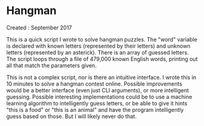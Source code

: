 # Hangman
Created : September 2017

This is a quick script I wrote to solve hangman puzzles. The "word" variable is declared with known letters (represented by their letters) and unknown letters (represented by an asterick). There is an array of guessed letters. The script loops through a file of 479,000 known English words, printing out all that match the parameters given. 

This is not a complex script, nor is there an intuitive interface. I wrote this in 10 minutes to solve a hangman contest online. Possible improvements would be a better interface (even just CLI arguments), or more intelligent guessing. Possible interesting implementations could be to use a machine learning algorithm to intelligently guess letters, or be able to give it hints "this is a food" or "this is an animal" and have the program intelligently guess based on those. But I will likely never do that.
